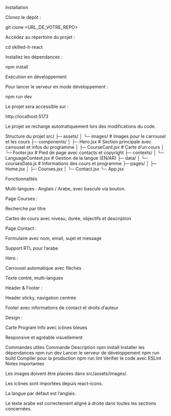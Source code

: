 Installation

Clonez le dépôt :

git clone <URL_DE_VOTRE_REPO>


Accédez au répertoire du projet :

cd skilled-it-react


Installez les dépendances :

npm install

Exécution en développement

Pour lancer le serveur en mode développement :

npm run dev


Le projet sera accessible sur :

http://localhost:5173


Le projet se recharge automatiquement lors des modifications du code.

Structure du projet
src/
├─ assets/
│  └─ images/          # Images pour le carrousel et les cours
├─ components/
│  ├─ Hero.jsx         # Section principale avec carrousel et infos du programme
│  ├─ CourseCard.jsx   # Carte d’un cours
│  └─ Footer.jsx       # Pied de page avec contacts et copyright
├─ contexts/
│  └─ LanguageContext.jsx # Gestion de la langue (EN/AR)
├─ data/
│  └─ coursesData.js   # Informations des cours et programme
├─ pages/
│  ├─ Home.jsx
│  ├─ Courses.jsx
│  └─ Contact.jsx
└─ App.jsx

Fonctionnalités

Multi-langues : Anglais / Arabe, avec bascule via bouton.

Page Courses :

Recherche par titre

Cartes de cours avec niveau, durée, objectifs et description

Page Contact :

Formulaire avec nom, email, sujet et message

Support RTL pour l’arabe

Hero :

Carrousel automatique avec flèches

Texte centré, multi-langues

Header & Footer :

Header sticky, navigation centrée

Footer avec informations de contact et droits d’auteur

Design :

Carte Program Info avec icônes bleues

Responsive et agréable visuellement

Commandes utiles
Commande	Description
npm install	Installer les dépendances
npm run dev	Lancer le serveur de développement
npm run build	Compiler pour la production
npm run lint	Vérifier le code avec ESLint
Notes importantes

Les images doivent être placées dans src/assets/images/.

Les icônes sont importées depuis react-icons.

La langue par défaut est l’anglais.

Le texte arabe est correctement aligné à droite dans toutes les sections concernées.